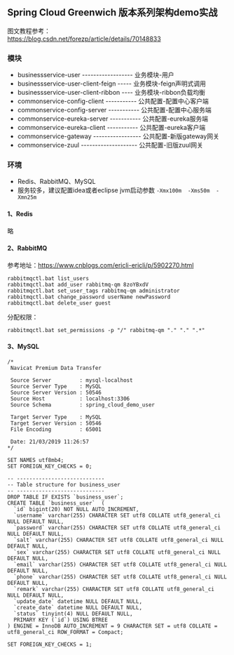 ## Spring Cloud Greenwich 版本系列架构demo实战

图文教程参考：<br/>
https://blog.csdn.net/forezp/article/details/70148833

### 模块

* businessservice-user ------------------ 业务模块-用户
* businessservice-user-client-feign ----- 业务模块-feign声明式调用
* businessservice-user-client-ribbon ---- 业务模块-ribbon负载均衡
* commonservice-config-client ----------- 公共配置-配置中心客户端
* commonservice-config-server ----------- 公共配置-配置中心服务端
* commonservice-eureka-server ----------- 公共配置-eureka服务端
* commonservice-eureka-client ----------- 公共配置-eureka客户端
* commonservice-gateway ----------------- 公共配置-新版gateway网关
* commonservice-zuul -------------------- 公共配置-旧版zuul网关

### 环境

* Redis、RabbitMQ、MySQL
* 服务较多，建议配置idea或者eclipse jvm启动参数 `-Xmx100m  -Xms50m  -Xmn25m`


#### 1、Redis

略

#### 2、RabbitMQ

参考地址：https://www.cnblogs.com/ericli-ericli/p/5902270.html

```jshelllanguage
rabbitmqctl.bat list_users
rabbitmqctl.bat add_user rabbitmq-qm 8zoYBxdV
rabbitmqctl.bat set_user_tags rabbitmq-qm administrator
rabbitmqctl.bat change_password userName newPassword
rabbitmqctl.bat delete_user guest
```
分配权限：

```sybase
rabbitmqctl.bat set_permissions -p "/" rabbitmq-qm "." "." ".*"
```


#### 3、MySQL

```MYSQL
/*
 Navicat Premium Data Transfer

 Source Server         : mysql-localhost
 Source Server Type    : MySQL
 Source Server Version : 50546
 Source Host           : localhost:3306
 Source Schema         : spring_cloud_demo_user

 Target Server Type    : MySQL
 Target Server Version : 50546
 File Encoding         : 65001

 Date: 21/03/2019 11:26:57
*/

SET NAMES utf8mb4;
SET FOREIGN_KEY_CHECKS = 0;

-- ----------------------------
-- Table structure for business_user
-- ----------------------------
DROP TABLE IF EXISTS `business_user`;
CREATE TABLE `business_user`  (
  `id` bigint(20) NOT NULL AUTO_INCREMENT,
  `username` varchar(255) CHARACTER SET utf8 COLLATE utf8_general_ci NULL DEFAULT NULL,
  `password` varchar(255) CHARACTER SET utf8 COLLATE utf8_general_ci NULL DEFAULT NULL,
  `salt` varchar(255) CHARACTER SET utf8 COLLATE utf8_general_ci NULL DEFAULT NULL,
  `sex` varchar(255) CHARACTER SET utf8 COLLATE utf8_general_ci NULL DEFAULT NULL,
  `email` varchar(255) CHARACTER SET utf8 COLLATE utf8_general_ci NULL DEFAULT NULL,
  `phone` varchar(255) CHARACTER SET utf8 COLLATE utf8_general_ci NULL DEFAULT NULL,
  `remark` varchar(255) CHARACTER SET utf8 COLLATE utf8_general_ci NULL DEFAULT NULL,
  `update_date` datetime NULL DEFAULT NULL,
  `create_date` datetime NULL DEFAULT NULL,
  `status` tinyint(4) NULL DEFAULT NULL,
  PRIMARY KEY (`id`) USING BTREE
) ENGINE = InnoDB AUTO_INCREMENT = 9 CHARACTER SET = utf8 COLLATE = utf8_general_ci ROW_FORMAT = Compact;

SET FOREIGN_KEY_CHECKS = 1;

```
